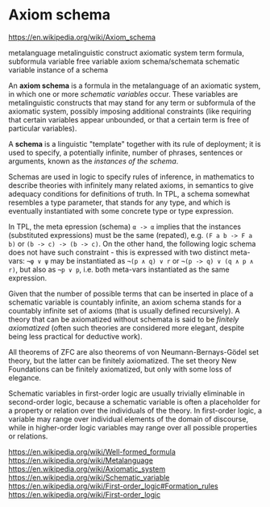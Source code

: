 # Axiom schema

https://en.wikipedia.org/wiki/Axiom_schema

metalanguage
metalinguistic construct
axiomatic system
term
formula, subformula
variable
free variable
axiom schema/schemata
schematic variable
instance of a schema


An **axiom schema** is a formula in the metalanguage of an axiomatic system, in which one or more *schematic variables* occur. These variables are metalinguistic constructs that may stand for any term or subformula of the axiomatic system, possibly imposing additional constraints (like requiring that certain variables appear unbounded, or that a certain term is free of particular variables).

A **schema** is a linguistic "template" together with its rule of deployment; it is used to specify, a potentially infinite, number of phrases, sentences or arguments, known as the *instances of the schema*.

Schemas are used in logic to specify rules of inference, in mathematics to describe theories with infinitely many related axioms, in semantics to give adequacy conditions for definitions of truth. In TPL, a schema somewhat resembles a type parameter, that stands for any type, and which is eventually instantiated with some concrete type or type expression.

In TPL, the meta epression (schema) `α -> α` implies that the instances (substituted expressions) must be the same (repated), e.g. `(F a b -> F a b)` or `(b -> c) -> (b -> c)`. On the other hand, the following logic schema does not have such constraint - this is expressed with two distinct meta-vars: 
`¬φ ∨ ψ` may be instantiated as `¬(p ∧ q) ∨ r` or `¬(p -> q) ∨ (q ∧ p ∧ r)`, but also as `¬p ∨ p`, i.e. both meta-vars instantiated as the same expression.

Given that the number of possible terms that can be inserted in place of a schematic variable is countably infinite, an axiom schema stands for a countably infinite set of axioms (that is usually defined recursively). A theory that can be axiomatized without schemata is said to be *finitely axiomatized* (often such theories are considered more elegant, despite being less practical for deductive work).

All theorems of ZFC are also theorems of von Neumann-Bernays-Gödel set theory, but the latter can be finitely axiomatized. The set theory New Foundations can be finitely axiomatized, but only with some loss of elegance.

Schematic variables in first-order logic are usually trivially eliminable in second-order logic, because a schematic variable is often a placeholder for a property or relation over the individuals of the theory. In first-order logic, a variable may range over individual elements of the domain of discourse, while in higher-order logic variables may range over all possible properties or relations.





https://en.wikipedia.org/wiki/Well-formed_formula
https://en.wikipedia.org/wiki/Metalanguage
https://en.wikipedia.org/wiki/Axiomatic_system
https://en.wikipedia.org/wiki/Schematic_variable
https://en.wikipedia.org/wiki/First-order_logic#Formation_rules
https://en.wikipedia.org/wiki/First-order_logic
